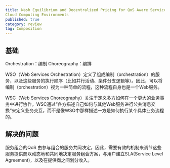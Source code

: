 ```yaml
---
title: Nash Equilibrium and Decentralized Pricing for QoS Aware Service Composition in
Cloud Computing Environments
published: true
category: review
tag: Composition
---
```


## 基础

Orchestration：编制
Choreography：编排

WSO（Web Services Orchestration）定义了组成编制（orchestration）的服务，以及这些服务的执行顺序（比如并行活动、条件分支逻辑等）。因此，可以将编制（orchestration）视为一种简单的流程，这种流程自身也是一个Web服务。

WSC（Web Services Choreography）关注于定义多方如何在一个更大的业务事务中进行协作。WSC通过“各方描述自己如何与其他Web服务进行公共消息交换”来定义业务交互，而不是像WSO中那样描述一方是如何执行某个具体业务流程的。

## 解决的问题
服务组合的QoS 由参与组合的服务共同决定，因此，需要有效的机制来调节这些服务提供商以动态地和共同地决定服务组合方案，与用户建立SLA(Service Level Agreement)，以及在提供商之间划分收入。
